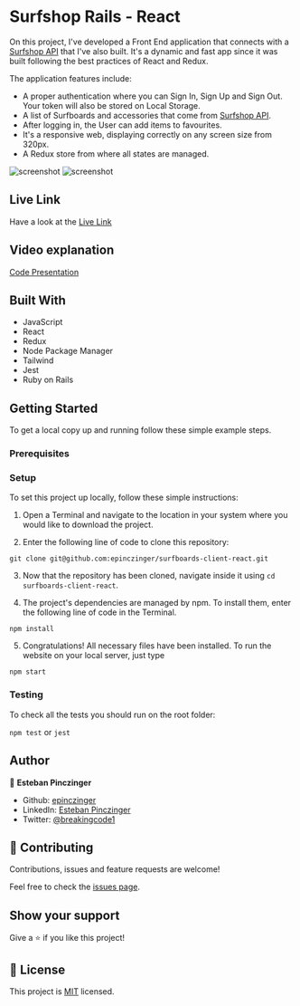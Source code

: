# Surfshop Rails - React

On this project, I've developed a Front End application that connects with a [Surfshop API](https://github.com/epinczinger/surfboards-api-rails) that I've also built.
It's a dynamic and fast app since it was built following the best practices of React and Redux.

The application features include:
- A proper authentication where you can Sign In, Sign Up and Sign Out. Your token will also be stored on Local Storage.
- A list of Surfboards and accessories that come from [Surfshop API](https://github.com/epinczinger/surfboards-api-rails).
- After logging in, the User can add items to favourites.
- It's a responsive web, displaying correctly on any screen size from 320px.
- A Redux store from where all states are managed.


![screenshot](https://imgur.com/I4l0pck.gif)
![screenshot](https://imgur.com/7kU3Aho.gif)

## Live Link

Have a look at the [Live Link](https://surfshop-rails-react.netlify.app/)

## Video explanation

[Code Presentation](https://youtu.be/voAlJhDQhrE)

## Built With

- JavaScript
- React
- Redux
- Node Package Manager
- Tailwind
- Jest
- Ruby on Rails

## Getting Started

To get a local copy up and running follow these simple example steps.

### Prerequisites

### Setup

To set this project up locally, follow these simple instructions:

1. Open a Terminal and navigate to the location in your system where you would like to download the project. 

2. Enter the following line of code to clone this repository:

`git clone git@github.com:epinczinger/surfboards-client-react.git`

3. Now that the repository has been cloned, navigate inside it using `cd surfboards-client-react`.

4. The project's dependencies are managed by npm. To install them, enter the following line of code in the Terminal.

`npm install`

5. Congratulations! All necessary files have been installed. To run the website on your local server, just type 

`npm start`

### Testing

To check all the tests you should run on the root folder:

`npm test` or `jest`

## Author

👤 **Esteban Pinczinger**

- Github: [epinczinger](https://github.com/epinczinger)
- LinkedIn: [Esteban Pinczinger](https://www.linkedin.com/in/esteban-pinczinger)
- Twitter: [@breakingcode1](https://www.twitter.com/breakingcode1)

## 🤝 Contributing

Contributions, issues and feature requests are welcome!

Feel free to check the [issues page](https://github.com/epinczinger/surfboards-client-react/issues).

## Show your support

Give a ⭐️ if you like this project!

## 📝 License

This project is [MIT](https://opensource.org/licenses/MIT) licensed.
